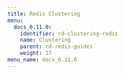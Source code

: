 ```yaml
---
title: Redis Clustering
menu:
  docs_0.11.0:
    identifier: rd-clustering-redis
    name: Clustering
    parent: rd-redis-guides
    weight: 17
menu_name: docs_0.11.0
---
```


